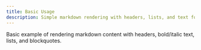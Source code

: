 ```yaml
---
title: Basic Usage
description: Simple markdown rendering with headers, lists, and text formatting.
---
```


Basic example of rendering markdown content with headers, bold/italic text, lists, and blockquotes.
